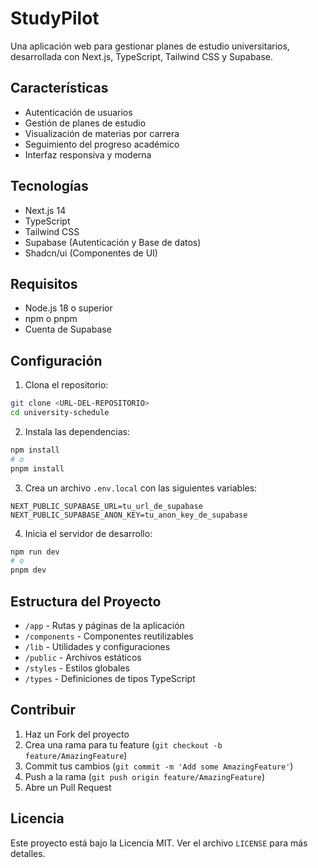 # StudyPilot

Una aplicación web para gestionar planes de estudio universitarios, desarrollada con Next.js, TypeScript, Tailwind CSS y Supabase.

## Características

- Autenticación de usuarios
- Gestión de planes de estudio
- Visualización de materias por carrera
- Seguimiento del progreso académico
- Interfaz responsiva y moderna

## Tecnologías

- Next.js 14
- TypeScript
- Tailwind CSS
- Supabase (Autenticación y Base de datos)
- Shadcn/ui (Componentes de UI)

## Requisitos

- Node.js 18 o superior
- npm o pnpm
- Cuenta de Supabase

## Configuración

1. Clona el repositorio:
```bash
git clone <URL-DEL-REPOSITORIO>
cd university-schedule
```

2. Instala las dependencias:
```bash
npm install
# o
pnpm install
```

3. Crea un archivo `.env.local` con las siguientes variables:
```
NEXT_PUBLIC_SUPABASE_URL=tu_url_de_supabase
NEXT_PUBLIC_SUPABASE_ANON_KEY=tu_anon_key_de_supabase
```

4. Inicia el servidor de desarrollo:
```bash
npm run dev
# o
pnpm dev
```

## Estructura del Proyecto

- `/app` - Rutas y páginas de la aplicación
- `/components` - Componentes reutilizables
- `/lib` - Utilidades y configuraciones
- `/public` - Archivos estáticos
- `/styles` - Estilos globales
- `/types` - Definiciones de tipos TypeScript

## Contribuir

1. Haz un Fork del proyecto
2. Crea una rama para tu feature (`git checkout -b feature/AmazingFeature`)
3. Commit tus cambios (`git commit -m 'Add some AmazingFeature'`)
4. Push a la rama (`git push origin feature/AmazingFeature`)
5. Abre un Pull Request

## Licencia

Este proyecto está bajo la Licencia MIT. Ver el archivo `LICENSE` para más detalles. 
